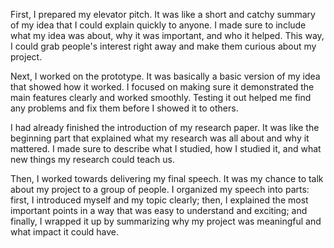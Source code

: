 First, I prepared my elevator pitch. It was like a short and catchy summary of my idea that I could explain quickly to anyone. I made sure to include what my idea was about, why it was important, and who it helped. This way, I could grab people's interest right away and make them curious about my project.

Next, I worked on the prototype. It was basically a basic version of my idea that showed how it worked. I focused on making sure it demonstrated the main features clearly and worked smoothly. Testing it out helped me find any problems and fix them before I showed it to others.

I had already finished the introduction of my research paper. It was like the beginning part that explained what my research was all about and why it mattered. I made sure to describe what I studied, how I studied it, and what new things my research could teach us.

Then, I worked towards delivering my final speech. It was my chance to talk about my project to a group of people. I organized my speech into parts: first, I introduced myself and my topic clearly; then, I explained the most important points in a way that was easy to understand and exciting; and finally, I wrapped it up by summarizing why my project was meaningful and what impact it could have.
